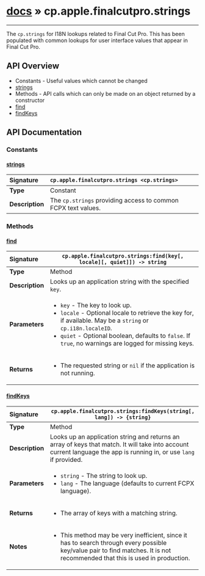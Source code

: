 # [docs](index.md) » cp.apple.finalcutpro.strings
---

The `cp.strings` for I18N lookups related to Final Cut Pro.
This has been populated with common lookups for user interface values
that appear in Final Cut Pro.

## API Overview
* Constants - Useful values which cannot be changed
 * [strings](#strings)
* Methods - API calls which can only be made on an object returned by a constructor
 * [find](#find)
 * [findKeys](#findkeys)

## API Documentation

### Constants

#### [strings](#strings)
| <span style="float: left;">**Signature**</span> | <span style="float: left;">`cp.apple.finalcutpro.strings <cp.strings>` </span>                                                          |
| -----------------------------------------------------|---------------------------------------------------------------------------------------------------------|
| **Type**                                             | Constant |
| **Description**                                      | The `cp.strings` providing access to common FCPX text values. |

### Methods

#### [find](#find)
| <span style="float: left;">**Signature**</span> | <span style="float: left;">`cp.apple.finalcutpro.strings:find(key[, locale][, quiet]]) -> string` </span>                                                          |
| -----------------------------------------------------|---------------------------------------------------------------------------------------------------------|
| **Type**                                             | Method |
| **Description**                                      | Looks up an application string with the specified `key`. |
| **Parameters**                                       | <ul><li><code>key</code>    - The key to look up.</li><li><code>locale</code> - Optional locale to retrieve the key for, if available. May be a <code>string</code> or <code>cp.i18n.localeID</code>.</li><li><code>quiet</code>  - Optional boolean, defaults to <code>false</code>. If <code>true</code>, no warnings are logged for missing keys.</li></ul> |
| **Returns**                                          | <ul><li>The requested string or <code>nil</code> if the application is not running.</li></ul> |

#### [findKeys](#findkeys)
| <span style="float: left;">**Signature**</span> | <span style="float: left;">`cp.apple.finalcutpro.strings:findKeys(string[, lang]) -> {string}` </span>                                                          |
| -----------------------------------------------------|---------------------------------------------------------------------------------------------------------|
| **Type**                                             | Method |
| **Description**                                      | Looks up an application string and returns an array of keys that match. It will take into account current language the app is running in, or use `lang` if provided. |
| **Parameters**                                       | <ul><li><code>string</code> - The string to look up.</li><li><code>lang</code>   - The language (defaults to current FCPX language).</li></ul> |
| **Returns**                                          | <ul><li>The array of keys with a matching string.</li></ul> |
| **Notes**                                            | <ul><li>This method may be very inefficient, since it has to search through every possible key/value pair to find matches. It is not recommended that this is used in production.</li></ul> |


